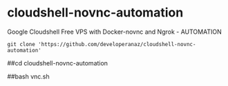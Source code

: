 # cloudshell-novnc-automation
Google Cloudshell Free VPS with Docker-novnc and Ngrok - AUTOMATION

`git clone 'https://github.com/developeranaz/cloudshell-novnc-automation'`

##cd cloudshell-novnc-automation

##bash vnc.sh
